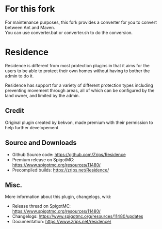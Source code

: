 # For this fork

For maintenance purposes, this fork provides a converter for you to convert between Ant and Maven.  
You can use converter.bat or converter.sh to do the conversion.   

# Residence

Residence is different from most protection plugins in that it aims for the users to be able to protect their own homes without having to bother the admin to do it. 

Residence has support for a variety of different protection types including preventing movement through areas, all of which can be configured by the land owner, and limited by the admin.

## Credit

Original plugin created by bekvon, made premium with their permission to help further developement. 

## Source and Downloads

- Github Source code: https://github.com/Zrips/Residence
- Premium release on SpigotMC: https://www.spigotmc.org/resources/11480/
- Precompiled builds: https://zrips.net/Residence/

## Misc.

More information about this plugin, changelogs, wiki:

- Release thread on SpigotMC: https://www.spigotmc.org/resources/11480/
- Changelogs: https://www.spigotmc.org/resources/11480/updates
- Documentation: https://www.zrips.net/residence/
